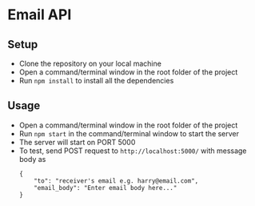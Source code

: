 # Email API

## Setup

- Clone the repository on your local machine
- Open a command/terminal window in the root folder of the project
- Run `npm install` to install all the dependencies

## Usage

- Open a command/terminal window in the root folder of the project
- Run `npm start` in the command/terminal window to start the server
- The server will start on PORT 5000
- To test, send POST request to `http://localhost:5000/` with message body as
  ```
  {
      "to": "receiver's email e.g. harry@email.com",
      "email_body": "Enter email body here..."
  }
  ```
